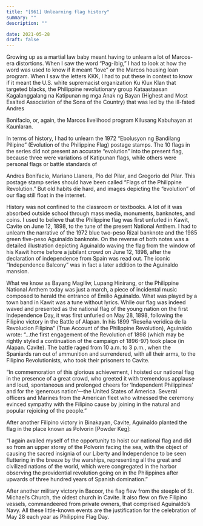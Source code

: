 ```yaml
---
title: "[961] Unlearning flag history"
summary: ""
description: ""

date: 2021-05-28
draft: false
---
```


Growing up as a martial law baby meant having to unlearn a lot of Marcos-era distortions. When I saw the word “Pag-ibig,” I had to look at how the word was used to know if it meant “love” or the Marcos housing loan program. When I saw the letters KKK, I had to put these in context to know if it meant the U.S. white supremacist organization Ku Klux Klan that targeted blacks, the Philippine revolutionary group Kataastaasan Kagalanggalang na Katipunan ng mga Anak ng Bayan (Highest and Most Exalted Association of the Sons of the Country) that was led by the ill-fated Andres

Bonifacio, or, again, the Marcos livelihood program Kilusang Kabuhayan at Kaunlaran.

In terms of history, I had to unlearn the 1972 “Ebolusyon ng Bandilang Pilipino” (Evolution of the Philippine Flag) postage stamps. The 10 flags in the series did not present an accurate “evolution” into the present flag, because three were variations of Katipunan flags, while others were personal flags or battle standards of

Andres Bonifacio, Mariano Llanera, Pio del Pilar, and Gregorio del Pilar. This postage stamp series should have been called “Flags of the Philippine Revolution.” But old habits die hard, and images depicting the “evolution” of our flag still float in the internet.

History was not confined to the classroom or textbooks. A lot of it was absorbed outside school through mass media, monuments, banknotes, and coins. I used to believe that the Philippine flag was first unfurled in Kawit, Cavite on June 12, 1898, to the tune of the present National Anthem. I had to unlearn the narrative of the 1972 blue two-peso Rizal banknote and the 1985 green five-peso Aguinaldo banknote. On the reverse of both notes was a detailed illustration depicting Aguinaldo waving the flag from the window of his Kawit home before a jubilant crowd on June 12, 1898, after the declaration of independence from Spain was read out. The iconic “Independence Balcony” was in fact a later addition to the Aguinaldo mansion.

What we know as Bayang Magiliw, Lupang Hinirang, or the Philippine National Anthem today was just a march, a piece of incidental music composed to herald the entrance of Emilio Aguinaldo. What was played by a town band in Kawit was a tune without lyrics. While our flag was indeed waved and presented as the national flag of the young nation on the first Independence Day, it was first unfurled on May 28, 1898, following the Filipino victory in the Battle of Alapan. In his 1899 “Reseña veridica de la Revolucion Filipina” (True Account of the Philippine Revolution), Aguinaldo wrote: “…the first engagement of the Revolution of 1898 (which may be rightly styled a continuation of the campaign of 1896-97) took place (in Alapan. Cavite). The battle raged from 10 a.m. to 3 p.m., when the Spaniards ran out of ammunition and surrendered, with all their arms, to the Filipino Revolutionists, who took their prisoners to Cavite.

“In commemoration of this glorious achievement, I hoisted our national flag in the presence of a great crowd, who greeted it with tremendous applause and loud, spontaneous and prolonged cheers for ‘Independent Philippines’ and for the ‘generous nation’—the United States of America. Several officers and Marines from the American fleet who witnessed the ceremony evinced sympathy with the Filipino cause by joining in the natural and popular rejoicing of the people.”

After another Filipino victory in Binakayan, Cavite, Aguinaldo planted the flag in the place known as Polvorin [Powder Keg]:

“I again availed myself of the opportunity to hoist our national flag and did so from an upper storey of the Polvorin facing the sea, with the object of causing the sacred insignia of our Liberty and Independence to be seen fluttering in the breeze by the warships, representing all the great and civilized nations of the world, which were congregated in the harbor observing the providential revolution going on in the Philippines after upwards of three hundred years of Spanish domination.”

After another military victory in Bacoor, the flag flew from the steeple of St. Michael’s Church, the oldest church in Cavite. It also flew on five Filipino vessels, commandeered from private owners, that comprised Aguinaldo’s Navy. All these little-known events are the justification for the celebration of May 28 each year as Philippine Flag Day.
